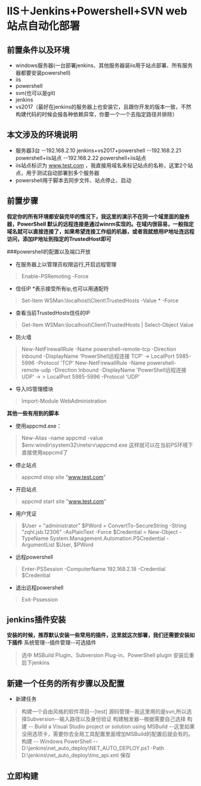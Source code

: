 # IIS＋Jenkins+Powershell+SVN  web站点自动化部署

## 前置条件以及环境
- windows服务器(一台部署jenkins、其他服务器装iis用于站点部署、所有服务器都要安装powershell)
- iis
- powershell
- svn(也可以是git)
- jenkins
- vs2017（最好在jenkins的服务器上也安装它，且跟你开发的版本一致，不然构建代码的时候会报各种依赖异常，你要一个一个去指定路径并排除）
## 本文涉及的环境说明
- 服务器3台
	--192.168.2.10 jenkins+vs2017+powershell
	--192.168.2.21 powershell+iis站点
	--192.168.2.22 powershell+iis站点
- iis站点标识为  www.test.com ，我直接用域名来标记站点的名称，这里2个站点，用于测试自动部署到多个服务器
- powershell用于脚本去同步文件、站点停止、启动

## 前置步骤
**假定你的所有环境都安装完毕的情况下，我这里的演示不在同一个域里面的服务器，PowerShell 默认的远程连接是通过winrm实现的。在域内很容易，一般指定域名就可以直接连接了，如果希望连接工作组的机器，或者我就想用IP地址连远程访问，添加IP地址到指定的TrustedHost即可**

###powershell的配置以及端口开放
- 在服务器上以管理员权限运行,开启远程管理
> Enable-PSRemoting -Force

- 信任IP *表示接受所有ip,也可以用通配符
> Set-Item WSMan:\localhost\Client\TrustedHosts -Value * -Force
- 查看当前TrustedHosts信任的IP
> Get-Item WSMan:\localhost\Client\TrustedHosts | Select-Object Value

- 防火墙
> New-NetFirewallRule -Name powershell-remote-tcp -Direction Inbound -DisplayName 'PowerShell远程连接 TCP' -> LocalPort 5985-5996 -Protocol 'TCP'
> New-NetFirewallRule -Name powershell-remote-udp -Direction Inbound -DisplayName 'PowerShell远程连接 UDP' -> > LocalPort 5985-5996 -Protocol 'UDP'

- 导入IIS管理模块
> Import-Module WebAdministration

**其他一些有用到的脚本**
- 使用appcmd.exe：
> New-Alias -name appcmd -value $env:windir\system32\inetsrv\appcmd.exe
这样就可以在当前PS环境下直接使用appcmd了
- 停止站点
> appcmd stop site "www.test.com"
- 开启站点
> appcmd start site "www.test.com"

- 用户凭证
> $User = "administrator"
> $PWord = ConvertTo-SecureString -String "zqhl.jsb.12306" -AsPlainText -Force
> $Credential = New-Object -TypeName System.Management.Automation.PSCredential -ArgumentList $User, $PWord
- 远程powershell
> Enter-PSSession -ComputerName 192.168.2.18 -Credential $Credential
- 退出远程powershell
> Exit-Pssession

## jenkins插件安装
 **安装的时候，推荐默认安装一些常用的插件，这里就这次部署，我们还需要安装如下插件**
 系统管理--插件管理--可选插件
> 选中 MSBuild Plugin、Subversion Plug-in、PowerShell plugin  安装后重启下jenkins

## 新建一个任务的所有步骤以及配置
- 新建任务
> 构建一个自由风格的软件项目--[test]
> 源码管理--我这里用的是svn,所以选择Subversion--输入路径以及身份验证
> 构建触发器--根据需要自己选择
> 构建 -- Build a Visual Studio project or solution using MSBuild --这里如果没用选项卡，需要你去全局工具配置里面增加MSBuild的配置后就会有的。
> 构建 -- Windows PowerShell -- 
      D:\jenkins\net_auto_deploy\NET_AUTO_DEPLOY.ps1 -Path D:\jenkins\net_auto_deploy\tms_api.xml
> 保存

## 立即构建